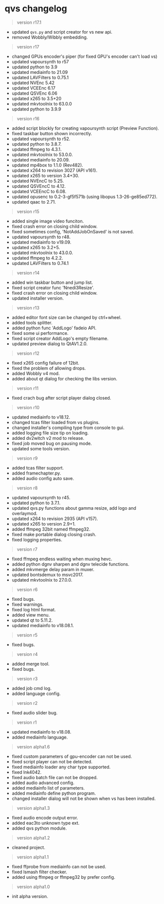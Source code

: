 # qvs changelog


> version r17.1

- updated `qvs.py` and script creator for vs new api.
- removed Wobbly/Wibbly embedding.

> version r17

- changed GPUs encoder's piper (for fixed GPU's encoder can't load vs)
- updated vapoursynth to r57
- updated python to 3.9
- updated mediainfo to 21.09
- updated LAVFilters to 0.75.1
- updated NVEnc 5.42
- updated VCEEnc 6.17
- updated QSVEnc 6.06
- updated x265 to 3.5+20
- updated mkvtoolnix to 63.0.0
- updated python to 3.9.9

> version r16

 - added script blockly for creating vapoursynth script (Preview Function).
 - fixed taskbar button shown incorrectly.
 - updated vapoursynth to r52.
 - updated python to 3.8.7.
 - updated ffmpeg to 4.3.1.
 - updated mkvtoolnix to 53.0.0.
 - updated mediainfo to 20.09.
 - updated mp4box to 1.1.0 (Rev482).
 - updated x264 to revision 3027 (API v161).
 - updated x265 to version 3.4+30.
 - updated NVEncC to 5.25.
 - updated QSVEncC to 4.12.
 - updated VCEEncC to 6.08.
 - updated opusenc to 0.2-3-gf5f571b (using libopus 1.3-26-ge85ed772).
 - updated qaac to 2.71.

> version r15

 - added single image video funciton.
 - fixed crash error on closing child window.
 - fixed sometimes config, 'NotAddJobOnSaved' is not saved.
 - updated vapoursynth to r48.
 - updated mediainfo to v19.09.
 - updated x265 to 3.2+5.
 - updated mkvtoolnix to 43.0.0.
 - updated ffmpeg to 4.2.2.
 - updated LAVFilters to 0.74.1

> version r14

 - added win taskbar button and jump list.
 - fixed script creator func 'Nnedi3Resize'.
 - fixed crash error on closing child window.
 - updated installer version.

> version r13

 - added editor font size can be changed by ctrl+wheel.
 - added tools splitter.
 - added python func 'AddLogo' fadeio API.
 - fixed some ui performance.
 - fixed script creator AddLogo's empty filename.
 - updated preview dialog to QtAV1.2.0.

> version r12

 - fixed x265 config failure of 12bit.
 - fixed the problem of allowing drops.
 - added Wobbly v4 mod.
 - added about qt dialog for checking the libs version.

> version r11

 - fixed crach bug after script player dialog closed.

> version r10

 - updated mediainfo to v18.12.
 - changed tcas filter loaded from vs plugins.
 - changed installer's compiling type from console to gui.
 - added logging file size tip on loading.
 - added dv2witch v2 mod to release.
 - fixed job moved bug on pausing mode.
 - updated some tools version.

> version r9

 - added tcas filter support.
 - added framechapter.py.
 - added audio config auto save.

> version r8

 - updated vapoursynth to r45.
 - updated python to 3.7.1.
 - updated qvs.py functions about gamma resize, add logo and overlaymod.
 - updated x264 to revision 2935 (API v157).
 - updated x265 to version 2.9+1.
 - added ffmpeg 32bit named ffmpeg32.
 - fixed make portable dialog closing crash.
 - fixed logging properties.

> version r7

 - fixed ffmpeg endless waiting when muxing hevc.
 - added python dgnv sharpen and dgnv telecide functions.
 - added mkvmerge delay param in muxer.
 - updated bontsdemux to msvc2017.
 - updated mkvtoolnix to 27.0.0.

> version r6

 - fixed bugs.
 - fixed warnings.
 - fixed log html format.
 - added view menu.
 - updated qt to 5.11.2.
 - updated mediainfo to v18.08.1.

> version r5

 - fixed bugs.

> version r4

 - added merge tool.
 - fixed bugs.

> version r3

 - added job cmd log.
 - added language config.

> version r2

 - fixed audio slider bug.

> version r1

 - updated mediainfo to v18.08.
 - added mediainfo language.

> version alpha1.6

 - fixed custom parameters of gpu-encoder can not be used.
 - fixed script player can not be detected.
 - fixed mediainfo loader any char type supported.
 - fixed lnk4042.
 - fixed audio batch file can not be dropped.
 - added audio advanced config.
 - added mediainfo list of parameters.
 - added mediainfo define python program.
 - changed installer dialog will not be shown when vs has been installed.

> version alpha1.3

 - fixed audio encode output error.
 - added eac3to unknown type ext.
 - added qvs python module.

> version alpha1.2

 - cleaned project.

> version alpha1.1

 - fixed ffprobe from mediainfo can not be used.
 - fixed lsmash filter checker.
 - added using ffmpeg or ffmpeg32 by prefer config.

> version alpha1.0

 - init alpha version.
